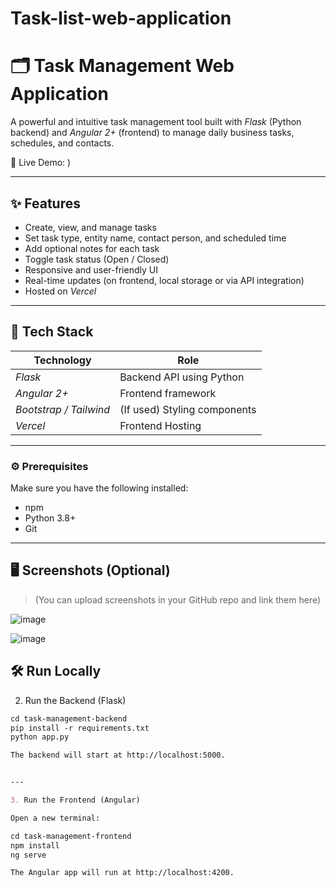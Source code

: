 # Task-list-web-application
 
# 🗂 Task Management Web Application

A powerful and intuitive task management tool built with *Flask* (Python backend) and *Angular 2+* (frontend) to manage daily business tasks, schedules, and contacts.

🚀 Live Demo: )  


---

## ✨ Features

- Create, view, and manage tasks
- Set task type, entity name, contact person, and scheduled time
- Add optional notes for each task
- Toggle task status (Open / Closed)
- Responsive and user-friendly UI
- Real-time updates (on frontend, local storage or via API integration)
- Hosted on *Vercel*

---

## 🔧 Tech Stack

| Technology | Role |
|------------|------|
| *Flask*  | Backend API using Python |
| *Angular 2+* | Frontend framework |
| *Bootstrap / Tailwind* | (If used) Styling components |
| *Vercel* | Frontend Hosting |

---
### ⚙ Prerequisites

Make sure you have the following installed:

- npm
- Python 3.8+
- Git

---
## 🖥 Screenshots (Optional)

> (You can upload screenshots in your GitHub repo and link them here)

![image](https://github.com/user-attachments/assets/3cb0378d-f3c7-4ab7-b9d4-9f0a1c41c348)

![image](https://github.com/user-attachments/assets/2e18b1bf-d29f-4cfa-afff-e6bd433312c0)

## 🛠 Run Locally

2. Run the Backend (Flask)
```markdown
cd task-management-backend
pip install -r requirements.txt
python app.py

The backend will start at http://localhost:5000.


---

3. Run the Frontend (Angular)

Open a new terminal:

cd task-management-frontend
npm install
ng serve

The Angular app will run at http://localhost:4200.


